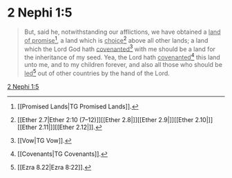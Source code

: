 # 2 Nephi 1:5

> But, said he, notwithstanding our afflictions, we have obtained a <u>land of promise</u>[^a], a land which is <u>choice</u>[^b] above all other lands; a land which the Lord God hath <u>covenanted</u>[^c] with me should be a land for the inheritance of my seed. Yea, the Lord hath <u>covenanted</u>[^d] this land unto me, and to my children forever, and also all those who should be <u>led</u>[^e] out of other countries by the hand of the Lord.

[2 Nephi 1:5](https://www.churchofjesuschrist.org/study/scriptures/bofm/2-ne/1?lang=eng&id=p5#p5)


[^a]: [[Promised Lands|TG Promised Lands]].  
[^b]: [[Ether 2.7|Ether 2:10 (7–12)]][[Ether 2.8|]][[Ether 2.9|]][[Ether 2.10|]][[Ether 2.11|]][[Ether 2.12|]].  
[^c]: [[Vow|TG Vow]].  
[^d]: [[Covenants|TG Covenants]].  
[^e]: [[Ezra 8.22|Ezra 8:22]].  
